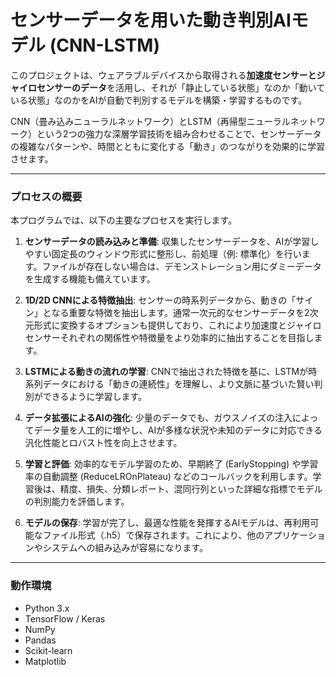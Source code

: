 # センサーデータを用いた動き判別AIモデル (CNN-LSTM)

このプロジェクトは、ウェアラブルデバイスから取得される**加速度センサーとジャイロセンサーのデータ**を活用し、それが「静止している状態」なのか「動いている状態」なのかをAIが自動で判別するモデルを構築・学習するものです。

CNN（畳み込みニューラルネットワーク）とLSTM（再帰型ニューラルネットワーク）という2つの強力な深層学習技術を組み合わせることで、センサーデータの複雑なパターンや、時間とともに変化する「動き」のつながりを効果的に学習させます。

---

### プロセスの概要

本プログラムでは、以下の主要なプロセスを実行します。

1.  **センサーデータの読み込みと準備**:
    収集したセンサーデータを、AIが学習しやすい固定長のウィンドウ形式に整形し、前処理（例: 標準化）を行います。ファイルが存在しない場合は、デモンストレーション用にダミーデータを生成する機能も備えています。

2.  **1D/2D CNNによる特徴抽出**:
    センサーの時系列データから、動きの「サイン」となる重要な特徴を抽出します。通常一次元的なセンサーデータを2次元形式に変換するオプションも提供しており、これにより加速度とジャイロセンサーそれぞれの関係性や特徴量をより効率的に抽出することを目指します。

3.  **LSTMによる動きの流れの学習**:
    CNNで抽出された特徴を基に、LSTMが時系列データにおける「動きの連続性」を理解し、より文脈に基づいた賢い判別ができるように学習します。

4.  **データ拡張によるAIの強化**:
    少量のデータでも、ガウスノイズの注入によってデータ量を人工的に増やし、AIが多様な状況や未知のデータに対応できる汎化性能とロバスト性を向上させます。

5.  **学習と評価**:
    効率的なモデル学習のため、早期終了 (EarlyStopping) や学習率の自動調整 (ReduceLROnPlateau) などのコールバックを利用します。学習後は、精度、損失、分類レポート、混同行列といった詳細な指標でモデルの判別能力を評価します。

6.  **モデルの保存**:
    学習が完了し、最適な性能を発揮するAIモデルは、再利用可能なファイル形式（.h5）で保存されます。これにより、他のアプリケーションやシステムへの組み込みが容易になります。

---


### 動作環境

* Python 3.x
* TensorFlow / Keras
* NumPy
* Pandas
* Scikit-learn
* Matplotlib

